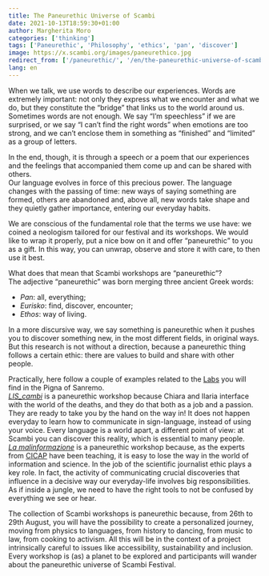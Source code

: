 ```yaml
---
title: The Paneurethic Universe of Scambi
date: 2021-10-13T18:59:30+01:00
author: Margherita Moro
categories: ['thinking']
tags: ['Paneurethic', 'Philosophy', 'ethics', 'pan', 'discover']
image: https://x.scambi.org/images/paneurethico.jpg
redirect_from: ['/paneurethic/', '/en/the-paneurethic-universe-of-scambi/', '/the-paneurethic-universe-of-scambi/']
lang: en
---
```

When we talk, we use words to describe our experiences. Words are extremely important: not only they express what we encounter and what we do, but they constitute the “bridge” that links us to the world around us.   
Sometimes words are not enough. We say <q>I’m speechless</q> if we are surprised, or we say <q>I can’t find the right words</q> when emotions are too strong, and we can’t enclose them in something as “finished” and <q>limited</q> as a group of letters.

In the end, though, it is through a speech or a poem that our experiences and the feelings that accompanied them come up and can be shared with others.  
Our language evolves in force of this precious power. The language changes with the passing of time: new ways of saying something are formed, others are abandoned and, above all, new words take shape and they quietly gather importance, entering our everyday habits.

We are conscious of the fundamental role that the terms we use have: we coined a neologism tailored for our festival and its workshops. We would like to wrap it properly, put a nice bow on it and offer <q>paneurethic</q> to you as a gift. In this way, you can unwrap, observe and store it with care, to then use it best.

What does that mean that Scambi workshops are “paneurethic”?  
The adjective “paneurethic” was born merging three ancient Greek words:

- *Pan*: all, everything;
- *Eurisko*: find, discover, encounter;
- *Ethos*: way of living.

In a more discursive way, we say something is paneurethic when it pushes you to discover something new, in the most different fields, in original ways. But this research is not without a direction, because a paneurethic thing follows a certain ethic: there are values to build and share with other people.

Practically, here follow a couple of examples related to the [Labs](/labs) you will find in the Pigna of Sanremo.  
[<cite lang='it'>LIS_cambi</cite>](/lis-cambi) is a paneurethic workshop because Chiara and Ilaria interface with the world of the deaths, and they do that both as a job and a passion. They are ready to take you by the hand on the way in! It does not happen everyday to learn how to communicate in sign-language, instead of using your voice. Every language is a world apart, a different point of view: at Scambi you can discover this reality, which is essential to many people.  
[<cite lang='it'>La malinformazione</cite>](/la-malinformazione) is a paneurethic workshop because, as the experts from [CICAP](https://www.cicap.org) have been teaching, it is easy to lose the way in the world of information and science. In the job of the scientific journalist ethic plays a key role. In fact, the activity of communicating crucial discoveries that influence in a decisive way our everyday-life involves big responsibilities. As if inside a jungle, we need to have the right tools to not be confused by everything we see or hear.

The collection of Scambi workshops is paneurethic because, from 26th to 29th August, you will have the possibility to create a personalized journey, moving from physics to languages, from history to dancing, from music to law, from cooking to activism. All this will be in the context of a project intrinsically careful to issues like accessibility, sustainability and inclusion. Every workshop is (as) a planet to be explored and participants will wander about the paneurethic universe of Scambi Festival.
